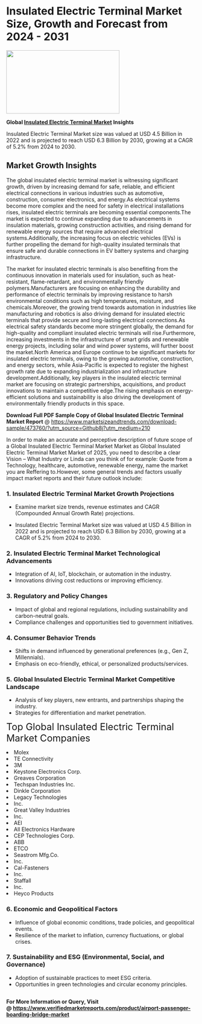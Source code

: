 <H1>Insulated Electric Terminal Market Size, Growth and Forecast from 2024 - 2031</H1><img class="aligncenter size-medium wp-image-584254" src="https://thirdeyenews.in/wp-content/uploads/2024/09/Global-Market-Research-300x168.jpeg" alt="" width="300" height="168" /><p><strong>Global&nbsp;<a href="https://www.marketsizeandtrends.com/download-sample/473760/?utm_source=Github8j?utm_medium=210">Insulated Electric Terminal Market</a> Insights</strong></p><p>Insulated Electric Terminal Market size was valued at USD 4.5 Billion in 2022 and is projected to reach USD 6.3 Billion by 2030, growing at a CAGR of 5.2% from 2024 to 2030.</p><p><h2>Market Growth Insights</h2> <p>The global insulated electric terminal market is witnessing significant growth, driven by increasing demand for safe, reliable, and efficient electrical connections in various industries such as automotive, construction, consumer electronics, and energy.As electrical systems become more complex and the need for safety in electrical installations rises, insulated electric terminals are becoming essential components.The market is expected to continue expanding due to advancements in insulation materials, growing construction activities, and rising demand for renewable energy sources that require advanced electrical systems.Additionally, the increasing focus on electric vehicles (EVs) is further propelling the demand for high-quality insulated terminals that ensure safe and durable connections in EV battery systems and charging infrastructure.</p> <p>The market for insulated electric terminals is also benefiting from the continuous innovation in materials used for insulation, such as heat-resistant, flame-retardant, and environmentally friendly polymers.Manufacturers are focusing on enhancing the durability and performance of electric terminals by improving resistance to harsh environmental conditions such as high temperatures, moisture, and chemicals.Moreover, the growing trend towards automation in industries like manufacturing and robotics is also driving demand for insulated electric terminals that provide secure and long-lasting electrical connections.As electrical safety standards become more stringent globally, the demand for high-quality and compliant insulated electric terminals will rise.Furthermore, increasing investments in the infrastructure of smart grids and renewable energy projects, including solar and wind power systems, will further boost the market.North America and Europe continue to be significant markets for insulated electric terminals, owing to the growing automotive, construction, and energy sectors, while Asia-Pacific is expected to register the highest growth rate due to expanding industrialization and infrastructure development.Additionally, key players in the insulated electric terminal market are focusing on strategic partnerships, acquisitions, and product innovations to maintain a competitive edge.The rising emphasis on energy-efficient solutions and sustainability is also driving the development of environmentally friendly products in this space.<p><span class=""><strong>Download Full PDF Sample Copy of Global Insulated Electric Terminal Market Report</strong> @ <a href="https://www.marketsizeandtrends.com/download-sample/473760/?utm_source=Github8j?utm_medium=210" target="_blank">https://www.marketsizeandtrends.com/download-sample/473760/?utm_source=Github8j?utm_medium=210</a></span></p><p>In order to make an accurate and perceptive description of future scope of a Global&nbsp;Insulated Electric Terminal Market Market as Global&nbsp;Insulated Electric Terminal Market Market of 2025, you need to describe a clear Vision &ndash; What Industry or Linda can you think of for example: Quote from a Technology, healthcare, automotive, renewable energy, name the market you are Reffering to.However, some general trends and factors usually impact market reports and their future outlook include:</p><h3>1.&nbsp;<strong>Insulated Electric Terminal Market Growth Projections</strong></h3><ul><li>Examine market size trends, revenue estimates and CAGR (Compounded Annual Growth Rate) projections.</li><li><p>Insulated Electric Terminal Market size was valued at USD 4.5 Billion in 2022 and is projected to reach USD 6.3 Billion by 2030, growing at a CAGR of 5.2% from 2024 to 2030.</p></li></ul><h3>2.&nbsp;<strong>Insulated Electric Terminal Market Technological Advancements</strong></h3><ul><li>Integration of AI, IoT, blockchain, or automation in the industry.</li><li>Innovations driving cost reductions or improving efficiency.</li></ul><h3>3.&nbsp;<strong>Regulatory and Policy Changes</strong></h3><ul><li>Impact of global and regional regulations, including sustainability and carbon-neutral goals.</li><li>Compliance challenges and opportunities tied to government initiatives.</li></ul><h3>4.&nbsp;<strong>Consumer Behavior Trends</strong></h3><ul><li>Shifts in demand influenced by generational preferences (e.g., Gen Z, Millennials).</li><li>Emphasis on eco-friendly, ethical, or personalized products/services.</li></ul><h3>5.&nbsp;<strong>Global Insulated Electric Terminal Market Competitive Landscape</strong></h3><ul><li>Analysis of key players, new entrants, and partnerships shaping the industry.</li><li>Strategies for differentiation and market penetration.</li></ul><p data-pm-slice="1 1 []"><span style="color: inherit; font-family: inherit; font-size: 25px;">Top Global Insulated Electric Terminal Market Companies</span></p><div class="" data-test-id=""><p><li>Molex</li><li> TE Connectivity</li><li> 3M</li><li> Keystone Electronics Corp.</li><li> Greaves Corporation</li><li> Techspan Industries Inc.</li><li> Dinkle Corporation</li><li> Legacy Technologies</li><li> Inc.</li><li> Great Valley Industries</li><li> Inc.</li><li> AEI</li><li> All Electronics Hardware</li><li> CEP Technologies Corp.</li><li> ABB</li><li> ETCO</li><li> Seastrom Mfg.Co.</li><li> Inc.</li><li> Cal-Fasteners</li><li> Inc.</li><li> Staffall</li><li> Inc.</li><li> Heyco Products</li></p></div><h3>6.&nbsp;<strong>Economic and Geopolitical Factors</strong></h3><ul><li>Influence of global economic conditions, trade policies, and geopolitical events.</li><li>Resilience of the market to inflation, currency fluctuations, or global crises.</li></ul><h3>7.&nbsp;<strong>Sustainability and ESG (Environmental, Social, and Governance)</strong></h3><ul><li>Adoption of sustainable practices to meet ESG criteria.</li><li>Opportunities in green technologies and circular economy principles.</li></ul><h2><strong style="font-size: 14px;">For More Information or Query, Visit @&nbsp;</strong><a style="background-color: #ffffff; font-size: 14px;" href="https://www.marketsizeandtrends.com/report/insulated-electric-terminal-market/" target="_blank">https://www.verifiedmarketreports.com/product/airport-passenger-boarding-bridge-market</a></h2>
